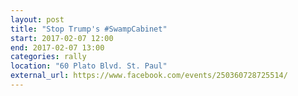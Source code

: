 ```yaml
---
layout: post
title: "Stop Trump's #SwampCabinet"
start: 2017-02-07 12:00
end: 2017-02-07 13:00
categories: rally
location: "60 Plato Blvd. St. Paul"
external_url: https://www.facebook.com/events/250360728725514/
---
```

